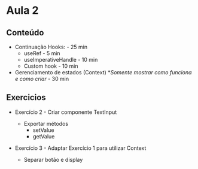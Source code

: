 # Aula 2

## Conteúdo

- Continuação Hooks: - 25 min
    - useRef - 5 min
    - useImperativeHandle - 10 min
    - Custom hook - 10 min
- Gerenciamento de estados (Context) **Somente mostrar como funciona e como criar* - 30 min


## Exercicios

- Exercício 2 - Criar componente TextInput
  - Exportar métodos
    - setValue
    - getValue

- Exercício 3 - Adaptar Exercício 1 para utilizar Context
  - Separar botão e display